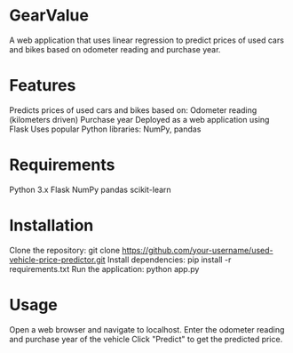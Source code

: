 # GearValue

A web application that uses linear regression to predict prices of used cars and bikes based on odometer reading and purchase year.

# Features

Predicts prices of used cars and bikes based on:
Odometer reading (kilometers driven)
Purchase year
Deployed as a web application using Flask
Uses popular Python libraries: NumPy, pandas


# Requirements

Python 3.x
Flask
NumPy
pandas
scikit-learn

# Installation
Clone the repository: git clone https://github.com/your-username/used-vehicle-price-predictor.git
Install dependencies: pip install -r requirements.txt
Run the application: python app.py

# Usage
Open a web browser and navigate to localhost.
Enter the odometer reading and purchase year of the vehicle
Click "Predict" to get the predicted price.
